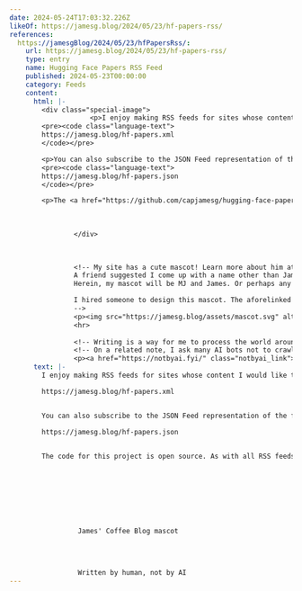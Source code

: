 ```yaml
---
date: 2024-05-24T17:03:32.226Z
likeOf: https://jamesg.blog/2024/05/23/hf-papers-rss/
references:
  https://jamesgBlog/2024/05/23/hfPapersRss/:
    url: https://jamesg.blog/2024/05/23/hf-papers-rss/
    type: entry
    name: Hugging Face Papers RSS Feed
    published: 2024-05-23T00:00:00
    category: Feeds
    content:
      html: |-
        <div class="special-image">
        			<p>I enjoy making RSS feeds for sites whose content I would like to follow. I have made an RSS feed for <a href="https://huggingface.co/papers">Hugging Face Daily Papers</a>, a curated list of research papers in machine learning. This feed is available at:</p>
        <pre><code class="language-text">
        https://jamesg.blog/hf-papers.xml
        </code></pre>

        <p>You can also subscribe to the JSON Feed representation of the feed at:</p>
        <pre><code class="language-text">
        https://jamesg.blog/hf-papers.json
        </code></pre>

        <p>The <a href="https://github.com/capjamesg/hugging-face-papers-rss/tree/main">code for this project is open source</a>. As with all RSS feeds that parse web pages, this feed may go down if the Hugging Face Papers site changes. If the feed goes down and hasn't been fixed, feel free to file a pull request or email me at readers [at] jamesg [dot] blog so I can take a look.</p>
        			
        			
        		
        		</div>
        		
        		

        		<!-- My site has a cute mascot! Learn more about him at https://jamesg.blog/mascot/.
        		A friend suggested I come up with a name other than James, which I gave to the mascot in the aforelinked post. I thought about MJ, short for Mascot James.
        		Herein, my mascot will be MJ and James. Or perhaps any of the myriad other nicknames I am likely to come up with over the years.

        		I hired someone to design this mascot. The aforelinked post provides more information and a recommendation for the designer!
        		--> 
        		<p><img src="https://jamesg.blog/assets/mascot.svg" alt="James' Coffee Blog mascot" class="mascot"></p>
        		<hr>
        	
        		<!-- Writing is a way for me to process the world around me. It is a craft that I enjoy refining. Please note: My words are written by me, not AI. -->
        		<!-- On a related note, I ask many AI bots not to crawl my website: https://jamesg.blog/robots.txt. This is my space. -->
        		<p><a href="https://notbyai.fyi/" class="notbyai_link"><img src="https://jamesg.blog/assets/ai.png" height="42" width="131" alt="Written by human, not by AI" class="notbyai"></a></p>
      text: |-
        I enjoy making RSS feeds for sites whose content I would like to follow. I have made an RSS feed for Hugging Face Daily Papers, a curated list of research papers in machine learning. This feed is available at:

        https://jamesg.blog/hf-papers.xml


        You can also subscribe to the JSON Feed representation of the feed at:

        https://jamesg.blog/hf-papers.json


        The code for this project is open source. As with all RSS feeds that parse web pages, this feed may go down if the Hugging Face Papers site changes. If the feed goes down and hasn't been fixed, feel free to file a pull request or email me at readers [at] jamesg [dot] blog so I can take a look.
        			
        			
        		
        		
        		
        		

        		 
        		 James' Coffee Blog mascot 
        		
        	
        		
        		
        		 Written by human, not by AI
---
```

